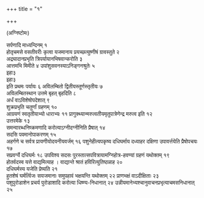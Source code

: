 +++
title = "१"

+++

(अग्निष्टोमः)

सर्पणादि माध्यन्दिनम् १  
होतृचमसे वसतीवरीः कृत्वा यजमानाय
प्रयच्छत्युष्णीषं ग्रावस्तुते २  
अद्र्यादानप्रभृति त्रिपर्यायानभिषवान्करोति ३  
आत्तमभि मिमीते ४
उपांशुसवनस्याऽनिङ्गनश्रुतेः ५  
इहा३  
इहा३  
इति प्रथमः पर्यायः ६
अविलम्बितो द्वितीयस्तूर्णस्तृतीयः ७  
अविलम्बितस्थान उत्तमे बृहत्
बृहदिति ८  
अर्धं वाऽविशेषोपदेशात् ९  
शुक्रप्रभृति चतुर्णां
ग्रहणम् १०  
आग्रयणं स्वतृतीयाभ्यो धाराभ्यः ११
प्रागुक्थ्यान्मरुत्वतीयमृतुपात्रेणेन्द्र
मरुत्व इति १२  
उत्तरमेके १३  
समन्वारब्धनिष्क्रमणादि करोत्याऽग्नीदग्नीनिति
प्रैषात् १४  
सदसि पवमानोपाकरणम् १५  
अहर्गणे च सर्वत्र
प्रायणीयोदयनीयवर्जम् १६
पशुनेहीत्यपकृष्य दधिघर्माय दध्याहर दक्षिणा
उपावर्त्तयेति प्रैषोपचयः १७  
सप्रवर्ग्ये दधिघर्मः १८
उपविश्य सदसः पुरस्तात्सपवित्रायामग्निहोत्र-हवण्यां ग्रहणं
यथोक्तम् १९  
होतर्वदस्व यत्ते वाद्यमित्याह । वाद्यान्ते श्रातं
हविरित्युतिष्ठन्नाह २०  
दधिघर्मस्य यजेति प्रेष्यति २१  
हुतशेषं
घर्मर्त्विजः सयजमानाः समुपहावं भक्षयन्ति यथोक्तम् २२
प्राणभक्षं वाऽदीक्षिताः २३  
पशुपुरोडाशेन प्रचर्य पुरोडाशादि करोत्या
धिष्ण्य-निधानात् २४
उन्नीयमानेभ्यश्चानुवाचनप्रभृत्याचमसनिधानात्
२५  
